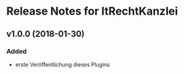 # Release Notes for ItRechtKanzlei
 
## v1.0.0 (2018-01-30)
 
### Added
- erste Veröffentlichung dieses Plugins
